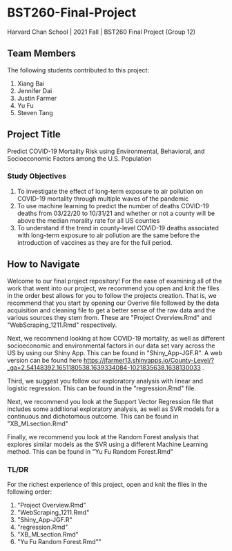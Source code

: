 # BST260-Final-Project

Harvard Chan School | 2021 Fall | BST260 Final Project (Group 12)

## Team Members 
The following students contributed to this project: 

1. Xiang Bai 
2. Jennifer Dai 
3. Justin Farmer
4. Yu Fu
5. Steven Tang 

## Project Title
Predict COVID-19 Mortality Risk using Environmental, Behavioral, and Socioeconomic Factors among the U.S. Population

### Study Objectives
1. To investigate the effect of long-term exposure to air pollution on COVID-19 mortality through multiple waves of the pandemic
2. To use machine learning to predict the number of deaths COVID-19 deaths from 03/22/20 to 10/31/21 and whether or not a county will be above the median morality rate for all US counties
3. To understand if the trend in county-level COVID-19 deaths associated with long-term exposure to air pollution are the same before the introduction of vaccines as they are for the full period.

## How to Navigate
Welcome to our final project repository! For the ease of examining all of the work that went into our project, we recommend you open and knit the files in the order best allows for you to follow the projects creation. That is, we recommend that you start by opening our Overive file followed by the data acquisition and cleaning file to get a better sense of the raw data and the various sources they stem from. These are "Project Overview.Rmd" and "WebScraping_1211.Rmd" respectively. 

Next, we recommend looking at how COVID-19 mortality, as well as different socioeconomic and environmental factors in our data set vary across the US by using our Shiny App. This can be found in "Shiny_App-JGF.R". A web version can be found here https://jfarmer13.shinyapps.io/County-Level/?_ga=2.54148392.1651180538.1639334084-1021835638.1638130033 . 

Third, we suggest you follow our exploratory analysis with linear and logistic regression. This can be found in the "regression.Rmd" file.

Next, we recommend you look at the Support Vector Regression file that includes some additional exploratory analysis, as well as SVR models for a continuous and dichotomous outcome. This can be found in "XB_MLsection.Rmd"

Finally, we recommend you look at the Random Forest analysis that explores similar models as the SVR using a different Machine Learning method. This can be found in "Yu Fu Random Forest.Rmd"


### TL/DR

For the richest experience of this project, open and knit the files in the following order: 

1. "Project Overview.Rmd"
2. "WebScraping_1211.Rmd"
3. "Shiny_App-JGF.R"
4. "regression.Rmd"
5. "XB_MLsection.Rmd"
6. "Yu Fu Random Forest.Rmd""




